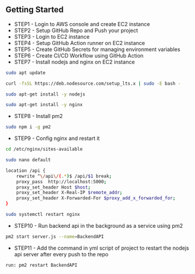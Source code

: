 ## Getting Started

-   STEP1 - Login to AWS console and create EC2 instance
-   STEP2 - Setup GitHub Repo and Push your project
-   STEP3 - Login to EC2 instance
-   STEP4 - Setup GitHub Action runner on EC2 instance
-   STEP5 - Create GitHub Secrets for managing environment variables
-   STEP6 - Create CI/CD Workflow using GitHub Action
-   STEP7 - Install nodejs and nginx on EC2 instance

```bash
sudo apt update

curl -fsSL https://deb.nodesource.com/setup_lts.x | sudo -E bash -

sudo apt-get install -y nodejs

sudo apt-get install -y nginx
```

-   STEP8 - Install pm2

```bash
sudo npm i -g pm2
```

-   STEP9 - Config nginx and restart it

```bash
cd /etc/nginx/sites-available

sudo nano default

location /api {
	rewrite ^\/api\/(.*)$ /api/$1 break;
	proxy_pass  http://localhost:5000;
	proxy_set_header Host $host;
	proxy_set_header X-Real-IP $remote_addr;
	proxy_set_header X-Forwarded-For $proxy_add_x_forwarded_for;
}

sudo systemctl restart nginx
```

-   STEP10 - Run backend api in the background as a service using pm2

```bash
pm2 start server.js --name=BackendAPI
```

-   STEP11 - Add the command in yml script of project to restart the nodejs api server after every push to the repo

```bash
run: pm2 restart BackendAPI
```
